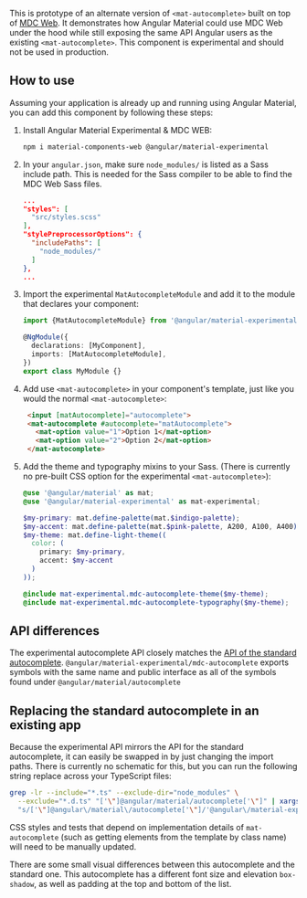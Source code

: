 This is prototype of an alternate version of `<mat-autocomplete>` built on top of
[MDC Web](https://github.com/material-components/material-components-web). It demonstrates how
Angular Material could use MDC Web under the hood while still exposing the same API Angular users as
the existing `<mat-autocomplete>`. This component is experimental and should not be used in production.

## How to use
Assuming your application is already up and running using Angular Material, you can add this
component by following these steps:

1. Install Angular Material Experimental & MDC WEB:

   ```bash
   npm i material-components-web @angular/material-experimental
   ```

2. In your `angular.json`, make sure `node_modules/` is listed as a Sass include path. This is
   needed for the Sass compiler to be able to find the MDC Web Sass files.

   ```json
   ...
   "styles": [
     "src/styles.scss"
   ],
   "stylePreprocessorOptions": {
     "includePaths": [
       "node_modules/"
     ]
   },
   ...
   ```

3. Import the experimental `MatAutocompleteModule` and add it to the module that declares your
   component:

   ```ts
   import {MatAutocompleteModule} from '@angular/material-experimental/mdc-autocomplete';

   @NgModule({
     declarations: [MyComponent],
     imports: [MatAutocompleteModule],
   })
   export class MyModule {}
   ```

4. Add use `<mat-autocomplete>` in your component's template, just like you would the normal
   `<mat-autocomplete>`:

   ```html
    <input [matAutocomplete]="autocomplete">
    <mat-autocomplete #autocomplete="matAutocomplete">
      <mat-option value="1">Option 1</mat-option>
      <mat-option value="2">Option 2</mat-option>
    </mat-autocomplete>
   ```

5. Add the theme and typography mixins to your Sass. (There is currently no pre-built CSS option for
   the experimental `<mat-autocomplete>`):

   ```scss
   @use '@angular/material' as mat;
   @use '@angular/material-experimental' as mat-experimental;

   $my-primary: mat.define-palette(mat.$indigo-palette);
   $my-accent: mat.define-palette(mat.$pink-palette, A200, A100, A400);
   $my-theme: mat.define-light-theme((
     color: (
       primary: $my-primary,
       accent: $my-accent
     )
   ));

   @include mat-experimental.mdc-autocomplete-theme($my-theme);
   @include mat-experimental.mdc-autocomplete-typography($my-theme);
   ```

## API differences
The experimental autocomplete API closely matches the
[API of the standard autocomplete](https://material.angular.io/components/autocomplete/api).
`@angular/material-experimental/mdc-autocomplete` exports symbols with the same name and public
interface as all of the symbols found under `@angular/material/autocomplete`

## Replacing the standard autocomplete in an existing app
Because the experimental API mirrors the API for the standard autocomplete, it can easily be swapped
in by just changing the import paths. There is currently no schematic for this, but you can run the
following string replace across your TypeScript files:

```bash
grep -lr --include="*.ts" --exclude-dir="node_modules" \
  --exclude="*.d.ts" "['\"]@angular/material/autocomplete['\"]" | xargs sed -i \
  "s/['\"]@angular\/material\/autocomplete['\"]/'@angular\/material-experimental\/mdc-autocomplete'/g"
```

CSS styles and tests that depend on implementation details of `mat-autocomplete` (such as getting
elements from the template by class name) will need to be manually updated.

There are some small visual differences between this autocomplete and the standard one. This
autocomplete has a different font size and elevation `box-shadow`, as well as padding at the top
and bottom of the list.
